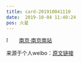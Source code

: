 ```yaml
---
title: card-201910041110
date:  2019-10-04 11:40:24
pos: 火星
---
```

<span class="url-icon"><img alt=[哈欠] src="https://h5.sinaimg.cn/m/emoticon/icon/default/d_dahaqi-b1824d3d83.png" style="width:1em; height:1em;" /></span> <a  href="http://weibo.com/p/100101B2094655D765A6F9489C" data-hide=""><span class='url-icon'><img style='width: 1rem;height: 1rem' src='https://h5.sinaimg.cn/upload/2015/09/25/3/timeline_card_small_location_default.png'></span><span class="surl-text">南京·南京南站</span></a> 

来源于个人weibo：[原文链接](https://m.weibo.cn/status/I9USfxlFa?mblogid=I9USfxlFa)